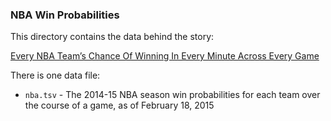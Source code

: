 ### NBA Win Probabilities

This directory contains the data behind the story:

[Every NBA Team’s Chance Of Winning In Every Minute Across Every Game](https://fivethirtyeight.com/features/every-nba-teams-chance-of-winning-in-every-minute-across-every-game/)

There is one data file:

 * `nba.tsv` - The 2014-15 NBA season win probabilities for each team over the course of a game, as of February 18, 2015

